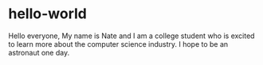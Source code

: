 # hello-world
Hello everyone,
My name is Nate and I am a college student who is excited to learn more about the computer science industry.
I hope to be an astronaut one day.
